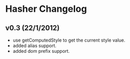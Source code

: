 # Hasher Changelog #


## v0.3 (22/1/2012) ##

 - use getComputedStyle to get the current style value.
 - added alias support.
 - added dom prefix support.

